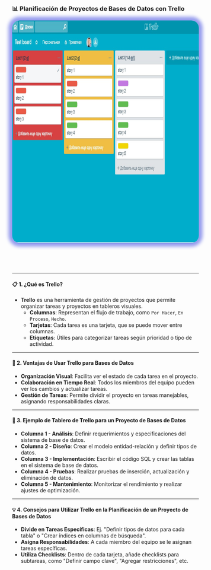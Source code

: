 ### 📊 Planificación de Proyectos de Bases de Datos con Trello

<img src="t_1.png" alt="Tablero de Trello" style="height: 600px; margin: 0 auto 4rem auto; background: transparent; box-shadow: 0 0 10px 10px rgb(150, 156, 238); border-radius: 20px;" class="demo-logo">

---

#### 📋 1. ¿Qué es Trello?

- **Trello** es una herramienta de gestión de proyectos que permite organizar tareas y proyectos en tableros visuales.
    - **Columnas**: Representan el flujo de trabajo, como `Por Hacer`, `En Proceso`, `Hecho`.
    - **Tarjetas**: Cada tarea es una tarjeta, que se puede mover entre columnas.
    - **Etiquetas**: Útiles para categorizar tareas según prioridad o tipo de actividad.

---

#### 🚀 2. Ventajas de Usar Trello para Bases de Datos

- **Organización Visual**: Facilita ver el estado de cada tarea en el proyecto.
- **Colaboración en Tiempo Real**: Todos los miembros del equipo pueden ver los cambios y actualizar tareas.
- **Gestión de Tareas**: Permite dividir el proyecto en tareas manejables, asignando responsabilidades claras.

---

#### 📂 3. Ejemplo de Tablero de Trello para un Proyecto de Bases de Datos

- **Columna 1 - Análisis**: Definir requerimientos y especificaciones del sistema de base de datos.
- **Columna 2 - Diseño**: Crear el modelo entidad-relación y definir tipos de datos.
- **Columna 3 - Implementación**: Escribir el código SQL y crear las tablas en el sistema de base de datos.
- **Columna 4 - Pruebas**: Realizar pruebas de inserción, actualización y eliminación de datos.
- **Columna 5 - Mantenimiento**: Monitorizar el rendimiento y realizar ajustes de optimización.

---

#### 💡 4. Consejos para Utilizar Trello en la Planificación de un Proyecto de Bases de Datos

- **Divide en Tareas Específicas**: Ej. "Definir tipos de datos para cada tabla" o "Crear índices en columnas de búsqueda".
- **Asigna Responsabilidades**: A cada miembro del equipo se le asignan tareas específicas.
- **Utiliza Checklists**: Dentro de cada tarjeta, añade checklists para subtareas, como "Definir campo clave", "Agregar restricciones", etc.
